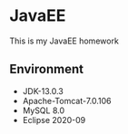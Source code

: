 # JavaEE
 This is my JavaEE homework
## Environment
- JDK-13.0.3
- Apache-Tomcat-7.0.106
- MySQL 8.0
- Eclipse 2020-09
